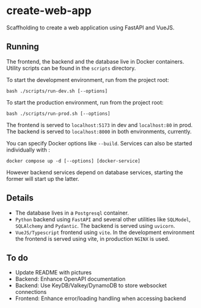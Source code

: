 # create-web-app

Scaffholding to create a web application using FastAPI and VueJS.

## Running
The frontend, the backend and the database live in Docker containers. Utility scripts can be found in the `scripts` directory.

To start the development environment, run from the project root:

```commandline
bash ./scripts/run-dev.sh [--options]
```

To start the production environment, run from the project root:

```commandline
bash ./scripts/run-prod.sh [--options]
```

The frontend is served to `localhost:5173` in dev and `localhost:80` in prod.
The backend is served to `localhost:8000` in both environments, currently.

You can specify Docker options like `--build`.
Services can also be started individually with :

```commandline
docker compose up -d [--options] [docker-service]
```

However backend services depend on database services, starting the former will start up the latter.

## Details

- The database lives in a `Postgresql` container.
- `Python` backend using `FastAPI` and several other utilities like `SQLModel`, `SQLAlchemy` and `Pydantic`. The backend is served using `uvicorn`.
- `VueJS/Typescript` frontend using `vite`. In the development environment the frontend is served using vite, in production `NGINX` is used.



## To do
- Update README with pictures
- Backend: Enhance OpenAPI documentation
- Backend: Use KeyDB/Valkey/DynamoDB to store websocket connections
- Frontend: Enhance error/loading handling when accessing backend
